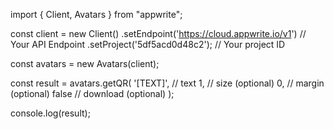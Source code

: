 import { Client, Avatars } from "appwrite";

const client = new Client()
    .setEndpoint('https://cloud.appwrite.io/v1') // Your API Endpoint
    .setProject('5df5acd0d48c2'); // Your project ID

const avatars = new Avatars(client);

const result = avatars.getQR(
    '[TEXT]', // text
    1, // size (optional)
    0, // margin (optional)
    false // download (optional)
);

console.log(result);
